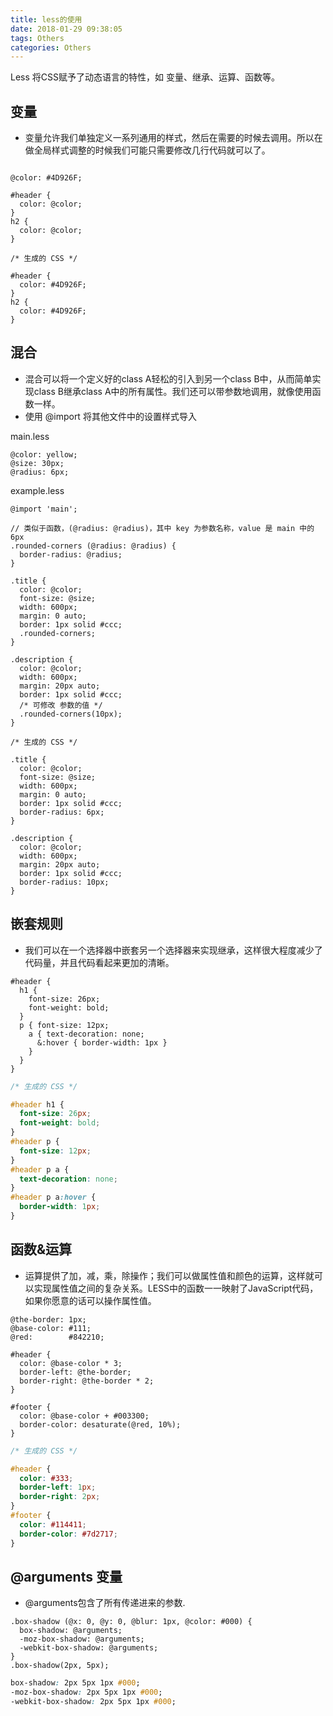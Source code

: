 ```yaml
---
title: less的使用
date: 2018-01-29 09:38:05
tags: Others
categories: Others
---
```


Less 将CSS赋予了动态语言的特性，如 变量、继承、运算、函数等。

## 变量

+ 变量允许我们单独定义一系列通用的样式，然后在需要的时候去调用。所以在做全局样式调整的时候我们可能只需要修改几行代码就可以了。

```less变量

@color: #4D926F;

#header {
  color: @color;
}
h2 {
  color: @color;
}

/* 生成的 CSS */

#header {
  color: #4D926F;
}
h2 {
  color: #4D926F;
}
```

## 混合

+ 混合可以将一个定义好的class A轻松的引入到另一个class B中，从而简单实现class B继承class A中的所有属性。我们还可以带参数地调用，就像使用函数一样。
+ 使用 @import 将其他文件中的设置样式导入

main.less

```main.less
@color: yellow;
@size: 30px;
@radius: 6px;
```

example.less

```less混合、函数的使用
@import 'main';

// 类似于函数，(@radius: @radius)，其中 key 为参数名称，value 是 main 中的 6px
.rounded-corners (@radius: @radius) {
  border-radius: @radius;
}

.title {
  color: @color;
  font-size: @size;
  width: 600px;
  margin: 0 auto;
  border: 1px solid #ccc;
  .rounded-corners;
}

.description {
  color: @color;
  width: 600px;
  margin: 20px auto;
  border: 1px solid #ccc;
  /* 可修改 参数的值 */
  .rounded-corners(10px);
}

/* 生成的 CSS */

.title {
  color: @color;
  font-size: @size;
  width: 600px;
  margin: 0 auto;
  border: 1px solid #ccc;
  border-radius: 6px;
}

.description {
  color: @color;
  width: 600px;
  margin: 20px auto;
  border: 1px solid #ccc;
  border-radius: 10px;
}

```

## 嵌套规则

+ 我们可以在一个选择器中嵌套另一个选择器来实现继承，这样很大程度减少了代码量，并且代码看起来更加的清晰。

```less
#header {
  h1 {
    font-size: 26px;
    font-weight: bold;
  }
  p { font-size: 12px;
    a { text-decoration: none;
      &:hover { border-width: 1px }
    }
  }
}
```

```css
/* 生成的 CSS */

#header h1 {
  font-size: 26px;
  font-weight: bold;
}
#header p {
  font-size: 12px;
}
#header p a {
  text-decoration: none;
}
#header p a:hover {
  border-width: 1px;
}
```

## 函数&运算

+ 运算提供了加，减，乘，除操作；我们可以做属性值和颜色的运算，这样就可以实现属性值之间的复杂关系。LESS中的函数一一映射了JavaScript代码，如果你愿意的话可以操作属性值。

```less
@the-border: 1px;
@base-color: #111;
@red:        #842210;

#header {
  color: @base-color * 3;
  border-left: @the-border;
  border-right: @the-border * 2;
}

#footer {
  color: @base-color + #003300;
  border-color: desaturate(@red, 10%);
}
```

```css
/* 生成的 CSS */

#header {
  color: #333;
  border-left: 1px;
  border-right: 2px;
}
#footer { 
  color: #114411;
  border-color: #7d2717;
}
```

## @arguments 变量

+ @arguments包含了所有传递进来的参数.

```less
.box-shadow (@x: 0, @y: 0, @blur: 1px, @color: #000) {
  box-shadow: @arguments;
  -moz-box-shadow: @arguments;
  -webkit-box-shadow: @arguments;
}
.box-shadow(2px, 5px);
```

```css
box-shadow: 2px 5px 1px #000;
-moz-box-shadow: 2px 5px 1px #000;
-webkit-box-shadow: 2px 5px 1px #000;
```